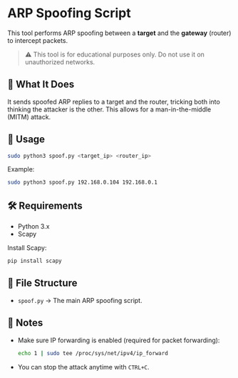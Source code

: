 # ARP Spoofing Script

This tool performs ARP spoofing between a **target** and the **gateway** (router) to intercept packets.

> ⚠️ This tool is for educational purposes only. Do not use it on unauthorized networks.

## 🧠 What It Does

It sends spoofed ARP replies to a target and the router, tricking both into thinking the attacker is the other. This allows for a man-in-the-middle (MITM) attack.

## 🚀 Usage

```bash
sudo python3 spoof.py <target_ip> <router_ip>
```

Example:
```bash
sudo python3 spoof.py 192.168.0.104 192.168.0.1
```

## 🛠 Requirements

- Python 3.x
- Scapy

Install Scapy:
```bash
pip install scapy
```

## 📂 File Structure

- `spoof.py` → The main ARP spoofing script.

## 📌 Notes

- Make sure IP forwarding is enabled (required for packet forwarding):
  ```bash
  echo 1 | sudo tee /proc/sys/net/ipv4/ip_forward
  ```
- You can stop the attack anytime with `CTRL+C`.
